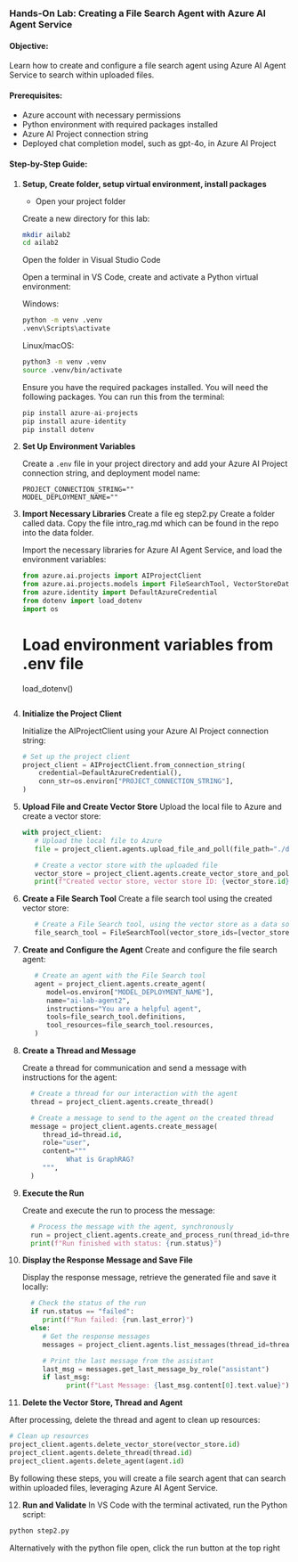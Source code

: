 ### Hands-On Lab: Creating a File Search Agent with Azure AI Agent Service

#### Objective:
Learn how to create and configure a file search agent using Azure AI Agent Service to search within uploaded files.

#### Prerequisites:
- Azure account with necessary permissions
- Python environment with required packages installed
- Azure AI Project connection string
- Deployed chat completion model, such as gpt-4o, in Azure AI Project

#### Step-by-Step Guide:

1. **Setup, Create folder, setup virtual environment, install packages**


	- Open your project folder

	Create a new directory for this lab:
	```bash
	mkdir ailab2
	cd ailab2
	```
	Open the folder in Visual Studio Code

	Open a terminal in VS Code, create and activate a Python virtual environment:

	Windows:
	```cmd
	python -m venv .venv
	.venv\Scripts\activate
	```

	Linux/macOS:
	```bash
	python3 -m venv .venv
	source .venv/bin/activate
	```


	Ensure you have the required packages installed. You will need the following packages. You can run this from the terminal:

	```python
	pip install azure-ai-projects
	pip install azure-identity
	pip install dotenv
	```


2. **Set Up Environment Variables**

	Create a `.env` file in your project directory and add your Azure AI Project connection string, and deployment model name:
	```plaintext
	PROJECT_CONNECTION_STRING=""
	MODEL_DEPLOYMENT_NAME=""
	```

3. **Import Necessary Libraries**
   Create a file eg step2.py
   Create a folder called data. Copy the file intro_rag.md which can be found in the repo into the data folder.

	Import the necessary libraries for Azure AI Agent Service, and load the environment variables:
	```python
   from azure.ai.projects import AIProjectClient
   from azure.ai.projects.models import FileSearchTool, VectorStoreDataSource, VectorStoreDataSourceAssetType
   from azure.identity import DefaultAzureCredential
   from dotenv import load_dotenv
   import os
   ```
	
	# Load environment variables from .env file
	load_dotenv()
	```

4. **Initialize the Project Client**

	Initialize the AIProjectClient using your Azure AI Project connection string:
	```python
	# Set up the project client
	project_client = AIProjectClient.from_connection_string(
		credential=DefaultAzureCredential(),
		conn_str=os.environ["PROJECT_CONNECTION_STRING"],
	)
	```

5. **Upload File and Create Vector Store**
   Upload the local file to Azure and create a vector store:
   ```python
   with project_client:
      # Upload the local file to Azure
      file = project_client.agents.upload_file_and_poll(file_path="./data/intro_rag.md", purpose="assistants")

      # Create a vector store with the uploaded file
      vector_store = project_client.agents.create_vector_store_and_poll(file_ids=[file.id], name="sample_vector_store")
      print(f"Created vector store, vector store ID: {vector_store.id}")
   ```

6. **Create a File Search Tool**
   Create a file search tool using the created vector store:
   ```python
      # Create a File Search tool, using the vector store as a data source
      file_search_tool = FileSearchTool(vector_store_ids=[vector_store.id])
   ```

7. **Create and Configure the Agent**
   Create and configure the file search agent:
   ```python
      # Create an agent with the File Search tool
      agent = project_client.agents.create_agent(
         model=os.environ["MODEL_DEPLOYMENT_NAME"],
         name="ai-lab-agent2",
         instructions="You are a helpful agent",
         tools=file_search_tool.definitions,
         tool_resources=file_search_tool.resources,
      )
   ```

8. **Create a Thread and Message**

	Create a thread for communication and send a message with instructions for the agent:
	```python
      # Create a thread for our interaction with the agent
      thread = project_client.agents.create_thread()

      # Create a message to send to the agent on the created thread
      message = project_client.agents.create_message(
         thread_id=thread.id,
         role="user",
         content="""
               What is GraphRAG?
         """,
      )
	```

9. **Execute the Run**

	Create and execute the run to process the message:
	```python
      # Process the message with the agent, synchronously
      run = project_client.agents.create_and_process_run(thread_id=thread.id, agent_id=agent.id)
      print(f"Run finished with status: {run.status}")
	```

10. **Display the Response Message and Save File**

	Display the response message, retrieve the generated file and save it locally:
	```python
      # Check the status of the run
      if run.status == "failed":
         print(f"Run failed: {run.last_error}")
      else:
         # Get the response messages
         messages = project_client.agents.list_messages(thread_id=thread.id)

         # Print the last message from the assistant
         last_msg = messages.get_last_message_by_role("assistant")
         if last_msg:
               print(f"Last Message: {last_msg.content[0].text.value}")
	```

11. **Delete the Vector Store, Thread and Agent**

   After processing, delete the thread and agent to clean up resources:
   ```python
   # Clean up resources
   project_client.agents.delete_vector_store(vector_store.id)
   project_client.agents.delete_thread(thread.id)
   project_client.agents.delete_agent(agent.id)
   ```

By following these steps, you will create a file search agent that can search within uploaded files, leveraging Azure AI Agent Service.

12. **Run and Validate**
   In VS Code with the terminal activated, run the Python script:
   ```bash
   python step2.py
   ```
   Alternatively with the python file open, click the run button at the top right